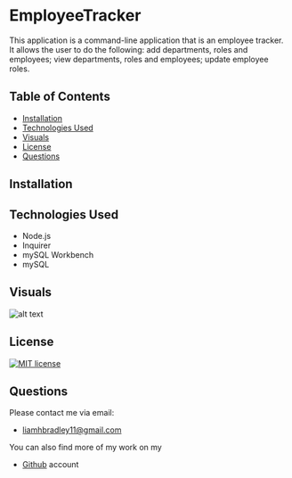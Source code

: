 # EmployeeTracker

This application is a command-line application that is an employee tracker.  It allows the user to do the following: add departments, roles and employees; view departments, roles and employees; update employee roles.

## Table of Contents
  * [Installation](#installation)
  * [Technologies Used](#technologies)
  * [Visuals](#visuals)
  * [License](#license)
  * [Questions](#questions)

## Installation


## Technologies Used
* Node.js
* Inquirer
* mySQL Workbench
* mySQL

## Visuals
  ![alt text](https://i.paste.pics/f6eb53076501c91e729ae4eb82dfe4ba.png)


## License
   [![MIT license](https://img.shields.io/badge/License-MIT-blue.svg)](https://lbesson.mit-license.org/)


## Questions
  Please contact me via email:
  * <liamhbradley11@gmail.com>

  You can also find more of my work on my
  * [Github](https://github.com/liamhbradley11) account
  